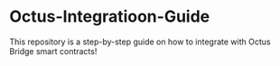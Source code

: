 # Octus-Integratioon-Guide
This repository is a step-by-step guide on how to integrate with Octus Bridge smart contracts!
